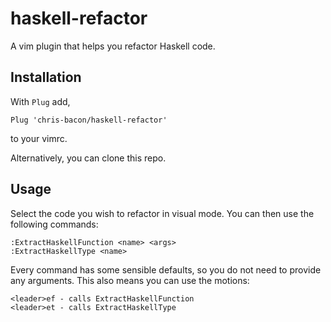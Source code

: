 # haskell-refactor

A vim plugin that helps you refactor Haskell code.

## Installation

With `Plug` add,

```vim
Plug 'chris-bacon/haskell-refactor'
```

to your vimrc.

Alternatively, you can clone this repo.

## Usage

Select the code you wish to refactor in visual mode. You can then use the following commands:

```vim
:ExtractHaskellFunction <name> <args>
:ExtractHaskellType <name>
```

Every command has some sensible defaults, so you do not need to provide any arguments. This also means you can use the motions:

```
<leader>ef - calls ExtractHaskellFunction
<leader>et - calls ExtractHaskellType
```
